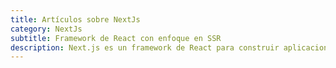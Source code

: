 ```yaml
---
title: Artículos sobre NextJs
category: NextJs
subtitle: Framework de React con enfoque en SSR
description: Next.js es un framework de React para construir aplicaciones web con experiencia del lado del servidor. Ofrece características para generar HTML previo al renderizado en el cliente, mejorando la velocidad de carga de la página y el SEO.
---
```

